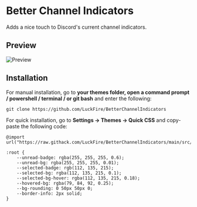 # Better Channel Indicators
Adds a nice touch to Discord's current channel indicators.

## Preview
![Preview](https://github.com/LuckFire/BetterChannelIndiactors/blob/main/src/Preview.gif?raw=true)

## Installation
For manual installation, go to **your themes folder, open a command prompt / powershell / terminal / or git bash** and enter the following:
```
git clone https://github.com/LuckFire/BetterChannelIndicators
```

For quick installation, go to **Settings -> Themes -> Quick CSS** and copy-paste the following code:
```
@import url("https://raw.githack.com/LuckFire/BetterChannelIndicators/main/src/source.css")

:root {
    --unread-badge: rgba(255, 255, 255, 0.6);
    --unread-bg: rgba(255, 255, 255, 0.01);
    --selected-badge: rgb(112, 135, 215);
    --selected-bg: rgba(112, 135, 215, 0.1);
    --selected-bg-hover: rgba(112, 135, 215, 0.18);
    --hovered-bg: rgba(79, 84, 92, 0.25);
    --bg-rounding: 0 50px 50px 0;
    --border-info: 2px solid;
}
```
